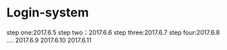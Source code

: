 # Login-system
step one:2017.6.5
step two：2017.6.6
step three:2017.6.7
step four:2017.6.8
....
2017.6.9
2017.6.10
2017.6.11
